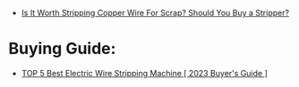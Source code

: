 - [Is It Worth Stripping Copper Wire For Scrap? Should You Buy a Stripper?](https://youtu.be/K2IApTCFjE4)

# Buying Guide:
- [TOP 5 Best Electric Wire Stripping Machine [ 2023 Buyer's Guide ]](https://youtu.be/ok2aAgcT65M)
